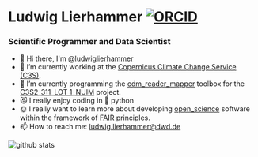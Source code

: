 # Ludwig Lierhammer [![ORCID](https://img.shields.io/static/v1?label=ORCID&message=0000-0002-7207-0003&color=green&style=flat-square&logo=orcid)](https://orcid.org/0000-0002-7207-0003)

### Scientific Programmer and Data Scientist

- 👋 Hi there, I'm [@ludwiglierhammer](https://github.com/ludwiglierhammer)
- 🌱 I’m currently working at the [Copernicus Climate Change Service (C3S)](https://climate.copernicus.eu/).
- 🔭 I’m currently programming the [cdm_reader_mapper](https://github.com/glamod/cdm_reader_mapper) toolbox for the [C3S2_311_LOT 1_NUIM](https://climate.copernicus.eu/access-comprehensive-archive-historical-surface-observations-support-data-rescue) project.
- 😻 I really enjoy coding in 🐍 python
- 🌞 I really want to learn more about developing [open_science](https://the-turing-way.netlify.app/reproducible-research/open.html) software within the framework of [FAIR](https://www.go-fair.org/fair-principles/) principles.
- 📫 How to reach me: ludwig.lierhammer@dwd.de

![github stats](https://github-readme-stats.vercel.app/api?username=ludwiglierhammer&show_icons=true)

<!--
**ludwiglierhammer/ludwiglierhammer** is a ✨ _special_ ✨ repository because its `README.md` (this file) appears on your GitHub profile.
-->
